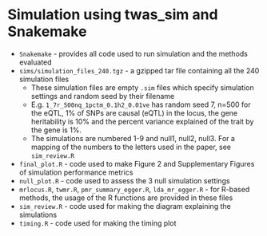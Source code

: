 # Simulation using twas_sim and Snakemake

* `Snakemake` - provides all code used to run simulation and the
  methods evaluated
* `sims/simulation_files_240.tgz` - a gzipped tar file containing all
  the 240 simulation files
    - These simulation files are empty `.sim` files which specify
      simulation settings and random seed by their filename
	- E.g. `1_7r_500nq_1pctm_0.1h2_0.01ve` has random seed 7, n=500
      for the eQTL, 1% of SNPs are causal (eQTL) in the locus, the
      gene heritability is 10% and the percent variance explained of
      the trait by the gene is 1%.
	- The simulations are numbered 1-9 and null1, null2, null3.
	  For a mapping of the numbers to the letters used in the paper,
	  see `sim_review.R`
* `final_plot.R` - code used to make Figure 2 and Supplementary
  Figures of simulation performance metrics
* `null_plot.R` - code used to assess the 3 null simulation settings
* `mrlocus.R`, `twmr.R`, `pmr_summary_egger.R`, `lda_mr_egger.R` - for
  R-based methods, the usage of the R functions are provided in these
  files
* `sim_review.R` - code used for making the diagram explaining the simulations
* `timing.R` - code used for making the timing plot

